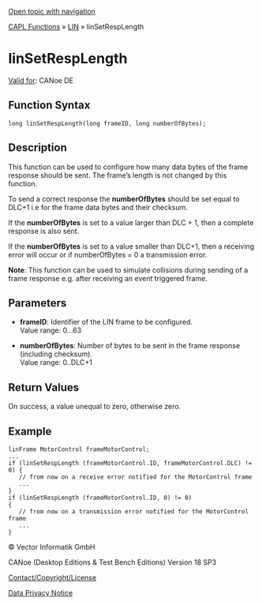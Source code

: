 [Open topic with navigation](../../../../../CANoeDEFamily.htm#Topics/CAPLFunctions/LIN/Functions/CAPLfunctionLINSetRespLength.md)

[CAPL Functions](../../CAPLfunctions.md) » [LIN](../CAPLfunctionsLINOverview.md) » linSetRespLength

# linSetRespLength

[Valid for](../../../Shared/FeatureAvailability.md): CANoe DE

## Function Syntax

```plaintext
long linSetRespLength(long frameID, long numberOfBytes);
```

## Description

This function can be used to configure how many data bytes of the frame response should be sent. The frame’s length is not changed by this function.

To send a correct response the **numberOfBytes** should be set equal to DLC+1 i.e for the frame data bytes and their checksum.

If the **numberOfBytes** is set to a value larger than DLC + 1, then a complete response is also sent.

If the **numberOfBytes** is set to a value smaller than DLC+1, then a receiving error will occur or if numberOfBytes = 0 a transmission error.

**Note**: This function can be used to simulate collisions during sending of a frame response e.g. after receiving an event triggered frame.

## Parameters

- **frameID**: Identifier of the LIN frame to be configured.  
  Value range: 0…63

- **numberOfBytes**: Number of bytes to be sent in the frame response (including checksum).  
  Value range: 0..DLC+1

## Return Values

On success, a value unequal to zero, otherwise zero.

## Example

```plaintext
linFrame MotorControl frameMotorControl;
...
if (linSetRespLength (frameMotorControl.ID, frameMotorControl.DLC) != 0) {
   // from now on a receive error notified for the MotorControl frame
   ...
}
if (linSetRespLength (frameMotorControl.ID, 0) != 0)
{
   // from now on a transmission error notified for the MotorControl frame
   ...
}
```

© Vector Informatik GmbH

CANoe (Desktop Editions & Test Bench Editions) Version 18 SP3

[Contact/Copyright/License](../../../Shared/ContactCopyrightLicense.md)

[Data Privacy Notice](https://www.vector.com/int/en/company/get-info/privacy-policy/)
